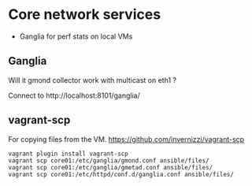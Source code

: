 # Core network services
- Ganglia for perf stats on local VMs

## Ganglia
Will it gmond collector work with multicast on eth1 ?

Connect to http://localhost:8101/ganglia/

## vagrant-scp
For copying files from the VM.
https://github.com/invernizzi/vagrant-scp
```
vagrant plugin install vagrant-scp
vagrant scp core01:/etc/ganglia/gmond.conf ansible/files/
vagrant scp core01:/etc/ganglia/gmetad.conf ansible/files/
vagrant scp core01:/etc/httpd/conf.d/ganglia.conf ansible/files/
```
